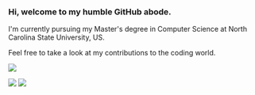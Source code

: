 ### Hi, welcome to my humble GitHub abode.

I'm currently pursuing my Master's degree in Computer Science at North Carolina State University, US. 

Feel free to take a look at my contributions to the coding world.

![](https://github-profile-summary-cards.vercel.app/api/cards/profile-details?username=rishikesh-yelne&theme=github_dark)

![](https://github-profile-summary-cards.vercel.app/api/cards/stats?username=rishikesh-yelne&theme=github_dark)
![](https://github-profile-summary-cards.vercel.app/api/cards/most-commit-language?username=rishikesh-yelne&theme=github_dark)
